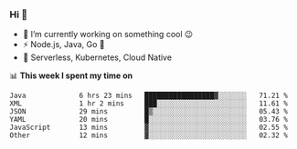 ### Hi 👋

<!--
**nodejh/nodejh** is a ✨ _special_ ✨ repository because its `README.md` (this file) appears on your GitHub profile.

Here are some ideas to get you started:

- 🔭 I’m currently working on ...
- 🌱 I’m currently learning ...
- 👯 I’m looking to collaborate on ...
- 🤔 I’m looking for help with ...
- 💬 Ask me about ...
- 📫 How to reach me: ...
- 😄 Pronouns: ...
- ⚡ Fun fact: ...
-->

- 🔭 I’m currently working on something cool :wink:
- ⚡ Node.js, Java, Go :thought_balloon:
- 🤖 Serverless, Kubernetes, Cloud Native

📊 **This week I spent my time on**

<!--START_SECTION:waka-->

```text
Java             6 hrs 23 mins   █████████████████▓░░░░░░░   71.21 %
XML              1 hr 2 mins     ███░░░░░░░░░░░░░░░░░░░░░░   11.61 %
JSON             29 mins         █▒░░░░░░░░░░░░░░░░░░░░░░░   05.43 %
YAML             20 mins         █░░░░░░░░░░░░░░░░░░░░░░░░   03.76 %
JavaScript       13 mins         ▓░░░░░░░░░░░░░░░░░░░░░░░░   02.55 %
Other            12 mins         ▓░░░░░░░░░░░░░░░░░░░░░░░░   02.32 %
```

<!--END_SECTION:waka-->


<!--
:traffic_light: **Visitors**

![visitors](https://visitor-badge.glitch.me/badge?page_id=nodejh.nodejh)
-->
